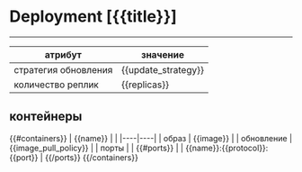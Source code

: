 # Deployment [{{title}}]
*** 

| атрибут              | значение            |
|----------------------|---------------------|
| стратегия обновления | {{update_strategy}} |
| количество реплик    | {{replicas}}        |

## контейнеры
{{#containers}}
| {{name}} |  |
|----|----|
| образ | {{image}} |
| обновление | {{image_pull_policy}} |
| порты |  | 
{{#ports}}
| | {{name}}:{{protocol}}:{{port}} |
{{/ports}}
{{/containers}}

